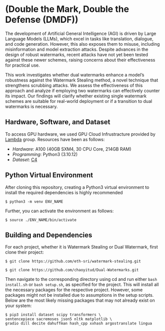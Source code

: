 # (Double the Mark, Double the Defense (DMDF))
The development of Artificial General Intelligence (AGI) is driven by Large Language Models (LLMs), which excel in tasks like translation, dialogue, and code generation. However, this also exposes them to misuse, including misinformation and model extraction attacks. Despite advances in the design of robust watermarks, recent attacks have not yet been tested against these newer schemes, raising concerns about their effectiveness for practical use.

This work investigates whether dual watermarks enhance a model’s robustness against the Watermark Stealing method, a novel technique that strengthens scrubbing attacks. We assess the effectiveness of this approach and analyze if employing two watermarks can effectively
counter its impact. Our findings will clarify whether existing single watermark schemes are suitable for real-world deployment or if a transition to dual watermarks is necessary.


## Hardware, Software, and Dataset
To access GPU hardware, we used GPU Cloud Infrustracture provided by
[Lambda](https://lambdalabs.com/?matchtype=p&adgroup=167368709642&feeditemid=&loc_interest_ms=&loc_physical_ms=9052965&network=g&device=c&devicemodel=&adposition=&utm_source=google&utm_campaign=Google_Search_Cloud-Brand&utm_medium=search&utm_term=lambda%20labs&utm_content=708570750692&hsa_acc=1731978716&hsa_cam=17699749392&hsa_grp=167368709642&hsa_ad=708570750692&hsa_src=g&hsa_tgt=kwd-315332575824&hsa_kw=lambda%20labs&hsa_mt=p&hsa_net=adwords&hsa_ver=3&gad_source=1&gbraid=0AAAAADrJiRyFjrjMIzf2DlNVlC_vpYQY1&gclid=CjwKCAiArva5BhBiEiwA-oTnXQzMM4cO6MmYZwb_e4GvKiKsaeQ4sobwCciPl6y80CTyoG7cjNw9KBoCdFgQAvD_BwE) group.
Resources have been as follows:

- _Hardware_: A100 (40GB SXM4, 30 CPU Core, 214GB RAM)
- _Programming_: Python3 (3.10.12)
- _Dataset_: [C4](https://arxiv.org/pdf/1910.10683)



## Python Virtual Environment
After cloning this repository, creating a Python3 virtual environment
to install the required dependencies is highly recommended

```
$ python3 -m venv ENV_NAME
```

Further, you can activate the environment as follows:
```
$ source ./ENV_NAME/bin/activate
```



## Building and Dependencies 
For each project, whether it is Watermark Stealing or Dual Watermark, 
first clone their project:

```
$ git clone https://github.com/eth-sri/watermark-stealing.git
```

```
$ git clone https://github.com/chaoyitud/Dual-Watermarks.git
```

Then navigate to the corresponding directory using cd and run either `bash 
install.sh` or `bash setup.sh`, as specified for the project.
This will install all the necessary packages for the respective project. 
However, some packages might not be installed due to assumptions in the 
setup scripts. Below are the most likely missing packages that may not already exist on your 
system:


```
$ pip3 install dataset scipy transformers \
sentencepiece sacremoses json5 nltk matplotlib \
gradio dill decite dahuffman hash_cpp xxhash argostranslate lingua
```


